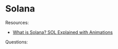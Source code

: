 # Solana

Resources:

* [What is Solana? SOL Explained with Animations](https://www.youtube.com/watch?v=1jzROE6EhxM)

Questions:
